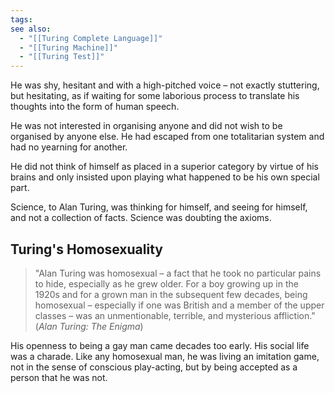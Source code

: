 ```yaml
---
tags: 
see also:
  - "[[Turing Complete Language]]"
  - "[[Turing Machine]]"
  - "[[Turing Test]]"
---
```

He was shy, hesitant and with a high-pitched voice – not exactly stuttering, but hesitating, as if waiting for some laborious process to translate his thoughts into the form of human speech.

He was not interested in organising anyone and did not wish to be organised by anyone else. He had escaped from one totalitarian system and had no yearning for another.

He did not think of himself as placed in a superior category by virtue of his brains and only insisted upon playing what happened to be his own special part.

Science, to Alan Turing, was thinking for himself, and seeing for himself, and not a collection of facts. Science was doubting the axioms.

## Turing's Homosexuality

> "Alan Turing was homosexual – a fact that he took no particular pains to hide, especially as he grew older. For a boy growing up in the 1920s and for a grown man in the subsequent few decades, being homosexual – especially if one was British and a member of the upper classes – was an unmentionable, terrible, and mysterious affliction."
> (_Alan Turing: The Enigma_)

His openness to being a gay man came decades too early. His social life was a charade. Like any homosexual man, he was living an imitation game, not in the sense of conscious play-acting, but by being accepted as a person that he was not.